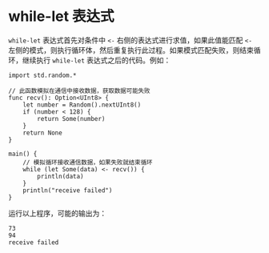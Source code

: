 # while-let 表达式

`while-let` 表达式首先对条件中 `<-` 右侧的表达式进行求值，如果此值能匹配 `<-` 左侧的模式，则执行循环体，然后重复执行此过程。如果模式匹配失败，则结束循环，继续执行 `while-let` 表达式之后的代码。例如：

```cangjie
import std.random.*

// 此函数模拟在通信中接收数据，获取数据可能失败
func recv(): Option<UInt8> {
    let number = Random().nextUInt8()
    if (number < 128) {
        return Some(number)
    }
    return None
}

main() {
    // 模拟循环接收通信数据，如果失败就结束循环
    while (let Some(data) <- recv()) {
        println(data)
    }
    println("receive failed")
}
```

运行以上程序，可能的输出为：

```text
73
94
receive failed
```
